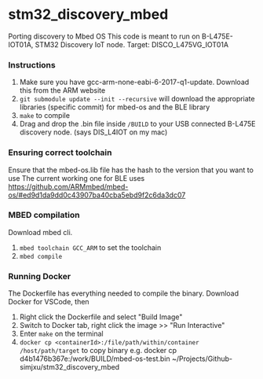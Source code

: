 # stm32_discovery_mbed
Porting discovery to Mbed OS
This code is meant to run on B-L475E-IOT01A, STM32 Discovery IoT node.
Target: DISCO_L475VG_IOT01A
### Instructions
1. Make sure you have gcc-arm-none-eabi-6-2017-q1-update. Download this from the ARM website
2. `git submodule update --init --recursive` will download the appropriate libraries (specific commit) for mbed-os and the BLE library
3. `make` to compile
4. Drag and drop the .bin file inside `/BUILD` to your USB connected B-L475E discovery node. (says DIS_L4IOT on my mac)

### Ensuring correct toolchain
Ensure that the mbed-os.lib file has the hash to the version that you want to use
The current working one for BLE uses https://github.com/ARMmbed/mbed-os/#ed9d1da9dd0c43907ba40cba5ebd9f2c6da3dc07
### MBED compilation
Download mbed cli.
1. `mbed toolchain GCC_ARM` to set the toolchain
2. `mbed compile`

### Running Docker
The Dockerfile has everything needed to compile the binary. Download Docker for VSCode, then 
1. Right click the Dockerfile and select "Build Image"
2. Switch to Docker tab, right click the image >> "Run Interactive"
3. Enter `make` on the terminal
4. `docker cp <containerId>:/file/path/within/container /host/path/target` to copy binary
e.g. docker cp d4b1476b367e:/work/BUILD/mbed-os-test.bin ~/Projects/Github-simjxu/stm32_discovery_mbed